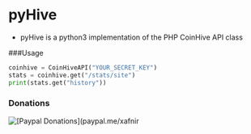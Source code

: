 # pyHive
- pyHive is a python3 implementation of the PHP CoinHive API class

###Usage

```python
coinhive = CoinHiveAPI("YOUR_SECRET_KEY")
stats = coinhive.get("/stats/site")
print(stats.get("history"))
```

### Donations
![[Paypal Donations](paypal.me/xafnir ](https://qph.fs.quoracdn.net/main-qimg-7feb81f45db5bd355683bc19b3c7ee00-c "[Paypal Donations](paypal.me/xafnir ")

